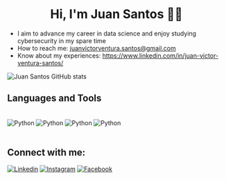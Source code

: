 
# <center>Hi, I'm Juan Santos 👋🏼</center>

- I aim to advance my career in data science and enjoy studying cybersecurity in my spare time
- How to reach me: juanvictorventura.santos@gmail.com
- Know about my experiences: https://www.linkedin.com/in/juan-victor-ventura-santos/

![Juan Santos GitHub stats](https://github-readme-stats.vercel.app/api?username=JuanSantos100&show_icons=true&theme=dracula)


## Languages and Tools

<div style="display: inline_block"><br/>
    <img align="center" alt="Python" src="https://img.shields.io/badge/Python-3776AB?style=for-the-badge&logo=python&logoColor=white">
    <img align="center" alt="Python" src="https://img.shields.io/badge/Oracle-F80000?style=for-the-badge&logo=Oracle&logoColor=white">
    <img align="center" alt="Python" src="https://img.shields.io/badge/MySQL-005C84?style=for-the-badge&logo=mysql&logoColor=white">
    <img align="center" alt="Python" src="https://img.shields.io/badge/Microsoft_Excel-217346?style=for-the-badge&logo=microsoft-excel&logoColor=white">
</div></br>

## Connect with me:

[![Linkedin](https://img.shields.io/badge/LinkedIn-0077B5?style=for-the-badge&logo=linkedin&logoColor=white)](https://www.linkedin.com/in/juan-victor-ventura-santos/) [![Instagram](https://img.shields.io/badge/Instagram-E4405F?style=for-the-badge&logo=instagram&logoColor=white)](https://www.instagram.com/juan_sant0s_/)  [![Facebook](https://img.shields.io/badge/Facebook-1877F2?style=for-the-badge&logo=facebook&logoColor=white)](https://www.facebook.com/juanvictor.ventura/) 
